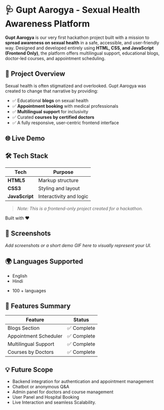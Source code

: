 # 🩺 Gupt Aarogya - Sexual Health Awareness Platform

**Gupt Aarogya** is our very first hackathon project built with a mission to **spread awareness on sexual health** in a safe, accessible, and user-friendly way. Designed and developed entirely using **HTML, CSS, and JavaScript (Frontend Only)**, the platform offers multilingual support, educational blogs, doctor-led courses, and appointment scheduling.

## 🚀 Project Overview

Sexual health is often stigmatized and overlooked. Gupt Aarogya was created to change that narrative by providing:
- ✅ Educational **blogs** on sexual health
- ✅ **Appointment booking** with medical professionals
- ✅ **Multilingual support** for inclusivity
- ✅ Curated **courses by certified doctors**
- ✅ A fully responsive, user-centric frontend interface

## 🌐 Live Demo


## 🛠️ Tech Stack

| Tech         | Purpose            |
|--------------|--------------------|
| **HTML5**    | Markup structure   |
| **CSS3**     | Styling and layout |
| **JavaScript** | Interactivity and logic |

> *Note: This is a frontend-only project created for a hackathon.*

Built with ❤️ 


## 📸 Screenshots

_Add screenshots or a short demo GIF here to visually represent your UI._

## 🌍 Languages Supported

- English  
- Hindi  
+ 100 + languages

## 📅 Features Summary

| Feature               | Status     |
|----------------------|------------|
| Blogs Section         | ✅ Complete |
| Appointment Scheduler | ✅ Complete |
| Multilingual Support  | ✅ Complete |
| Courses by Doctors    | ✅ Complete |

## 💡 Future Scope

- Backend integration for authentication and appointment management  
- Chatbot or anonymous Q&A  
- Admin panel for doctors and course management
- User Panel and Hospital Booking
- Live Interaction and seamless Scalability.

